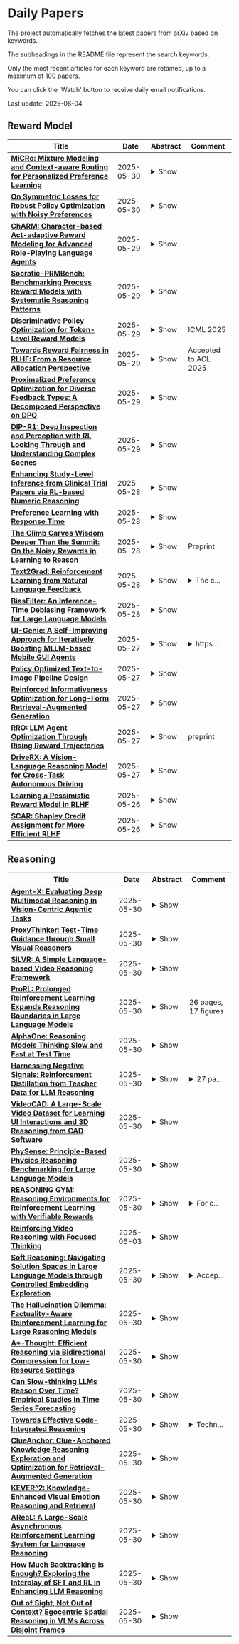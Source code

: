 # Daily Papers
The project automatically fetches the latest papers from arXiv based on keywords.

The subheadings in the README file represent the search keywords.

Only the most recent articles for each keyword are retained, up to a maximum of 100 papers.

You can click the 'Watch' button to receive daily email notifications.

Last update: 2025-06-04

## Reward Model
| **Title** | **Date** | **Abstract** | **Comment** |
| --- | --- | --- | --- |
| **[MiCRo: Mixture Modeling and Context-aware Routing for Personalized Preference Learning](http://arxiv.org/abs/2505.24846v1)** | 2025-05-30 | <details><summary>Show</summary><p>Reward modeling is a key step in building safe foundation models when applying reinforcement learning from human feedback (RLHF) to align Large Language Models (LLMs). However, reward modeling based on the Bradley-Terry (BT) model assumes a global reward function, failing to capture the inherently diverse and heterogeneous human preferences. Hence, such oversimplification limits LLMs from supporting personalization and pluralistic alignment. Theoretically, we show that when human preferences follow a mixture distribution of diverse subgroups, a single BT model has an irreducible error. While existing solutions, such as multi-objective learning with fine-grained annotations, help address this issue, they are costly and constrained by predefined attributes, failing to fully capture the richness of human values. In this work, we introduce MiCRo, a two-stage framework that enhances personalized preference learning by leveraging large-scale binary preference datasets without requiring explicit fine-grained annotations. In the first stage, MiCRo introduces context-aware mixture modeling approach to capture diverse human preferences. In the second stage, MiCRo integrates an online routing strategy that dynamically adapts mixture weights based on specific context to resolve ambiguity, allowing for efficient and scalable preference adaptation with minimal additional supervision. Experiments on multiple preference datasets demonstrate that MiCRo effectively captures diverse human preferences and significantly improves downstream personalization.</p></details> |  |
| **[On Symmetric Losses for Robust Policy Optimization with Noisy Preferences](http://arxiv.org/abs/2505.24709v1)** | 2025-05-30 | <details><summary>Show</summary><p>Optimizing policies based on human preferences is key to aligning language models with human intent. This work focuses on reward modeling, a core component in reinforcement learning from human feedback (RLHF), and offline preference optimization, such as direct preference optimization. Conventional approaches typically assume accurate annotations. However, real-world preference data often contains noise due to human errors or biases. We propose a principled framework for robust policy optimization under noisy preferences, viewing reward modeling as a classification problem. This allows us to leverage symmetric losses, known for their robustness to label noise in classification, leading to our Symmetric Preference Optimization (SymPO) method. We prove that symmetric losses enable successful policy optimization even under noisy labels, as the resulting reward remains rank-preserving -- a property sufficient for policy improvement. Experiments on synthetic and real-world tasks demonstrate the effectiveness of SymPO.</p></details> |  |
| **[ChARM: Character-based Act-adaptive Reward Modeling for Advanced Role-Playing Language Agents](http://arxiv.org/abs/2505.23923v1)** | 2025-05-29 | <details><summary>Show</summary><p>Role-Playing Language Agents (RPLAs) aim to simulate characters for realistic and engaging human-computer interactions. However, traditional reward models often struggle with scalability and adapting to subjective conversational preferences. We propose ChARM, a Character-based Act-adaptive Reward Model, addressing these challenges through two innovations: (1) an act-adaptive margin that significantly enhances learning efficiency and generalizability, and (2) a self-evolution mechanism leveraging large-scale unlabeled data to improve training coverage. Additionally, we introduce RoleplayPref, the first large-scale preference dataset specifically for RPLAs, featuring 1,108 characters, 13 subcategories, and 16,888 bilingual dialogues, alongside RoleplayEval, a dedicated evaluation benchmark. Experimental results show a 13% improvement over the conventional Bradley-Terry model in preference rankings. Furthermore, applying ChARM-generated rewards to preference learning techniques (e.g., direct preference optimization) achieves state-of-the-art results on CharacterEval and RoleplayEval. Code and dataset are available at https://github.com/calubkk/ChARM.</p></details> |  |
| **[Socratic-PRMBench: Benchmarking Process Reward Models with Systematic Reasoning Patterns](http://arxiv.org/abs/2505.23474v1)** | 2025-05-29 | <details><summary>Show</summary><p>Process Reward Models (PRMs) are crucial in complex reasoning and problem-solving tasks (e.g., LLM agents with long-horizon decision-making) by verifying the correctness of each intermediate reasoning step. In real-world scenarios, LLMs may apply various reasoning patterns (e.g., decomposition) to solve a problem, potentially suffering from errors under various reasoning patterns. Therefore, PRMs are required to identify errors under various reasoning patterns during the reasoning process. However, existing benchmarks mainly focus on evaluating PRMs with stepwise correctness, ignoring a systematic evaluation of PRMs under various reasoning patterns. To mitigate this gap, we introduce Socratic-PRMBench, a new benchmark to evaluate PRMs systematically under six reasoning patterns, including Transformation, Decomposition, Regather, Deduction, Verification, and Integration. Socratic-PRMBench}comprises 2995 reasoning paths with flaws within the aforementioned six reasoning patterns. Through our experiments on both PRMs and LLMs prompted as critic models, we identify notable deficiencies in existing PRMs. These observations underscore the significant weakness of current PRMs in conducting evaluations on reasoning steps under various reasoning patterns. We hope Socratic-PRMBench can serve as a comprehensive testbed for systematic evaluation of PRMs under diverse reasoning patterns and pave the way for future development of PRMs.</p></details> |  |
| **[Discriminative Policy Optimization for Token-Level Reward Models](http://arxiv.org/abs/2505.23363v1)** | 2025-05-29 | <details><summary>Show</summary><p>Process reward models (PRMs) provide more nuanced supervision compared to outcome reward models (ORMs) for optimizing policy models, positioning them as a promising approach to enhancing the capabilities of LLMs in complex reasoning tasks. Recent efforts have advanced PRMs from step-level to token-level granularity by integrating reward modeling into the training of generative models, with reward scores derived from token generation probabilities. However, the conflict between generative language modeling and reward modeling may introduce instability and lead to inaccurate credit assignments. To address this challenge, we revisit token-level reward assignment by decoupling reward modeling from language generation and derive a token-level reward model through the optimization of a discriminative policy, termed the Q-function Reward Model (Q-RM). We theoretically demonstrate that Q-RM explicitly learns token-level Q-functions from preference data without relying on fine-grained annotations. In our experiments, Q-RM consistently outperforms all baseline methods across various benchmarks. For example, when integrated into PPO/REINFORCE algorithms, Q-RM enhances the average Pass@1 score by 5.85/4.70 points on mathematical reasoning tasks compared to the ORM baseline, and by 4.56/5.73 points compared to the token-level PRM counterpart. Moreover, reinforcement learning with Q-RM significantly enhances training efficiency, achieving convergence 12 times faster than ORM on GSM8K and 11 times faster than step-level PRM on MATH. Code and data are available at https://github.com/homzer/Q-RM.</p></details> | ICML 2025 |
| **[Towards Reward Fairness in RLHF: From a Resource Allocation Perspective](http://arxiv.org/abs/2505.23349v1)** | 2025-05-29 | <details><summary>Show</summary><p>Rewards serve as proxies for human preferences and play a crucial role in Reinforcement Learning from Human Feedback (RLHF). However, if these rewards are inherently imperfect, exhibiting various biases, they can adversely affect the alignment of large language models (LLMs). In this paper, we collectively define the various biases present in rewards as the problem of reward unfairness. We propose a bias-agnostic method to address the issue of reward fairness from a resource allocation perspective, without specifically designing for each type of bias, yet effectively mitigating them. Specifically, we model preference learning as a resource allocation problem, treating rewards as resources to be allocated while considering the trade-off between utility and fairness in their distribution. We propose two methods, Fairness Regularization and Fairness Coefficient, to achieve fairness in rewards. We apply our methods in both verification and reinforcement learning scenarios to obtain a fairness reward model and a policy model, respectively. Experiments conducted in these scenarios demonstrate that our approach aligns LLMs with human preferences in a more fair manner.</p></details> | Accepted to ACL 2025 |
| **[Proximalized Preference Optimization for Diverse Feedback Types: A Decomposed Perspective on DPO](http://arxiv.org/abs/2505.23316v1)** | 2025-05-29 | <details><summary>Show</summary><p>Direct alignment methods typically optimize large language models (LLMs) by contrasting the likelihoods of preferred versus dispreferred responses. While effective in steering LLMs to match relative preference, these methods are frequently noted for decreasing the absolute likelihoods of example responses. As a result, aligned models tend to generate outputs that deviate from the expected patterns, exhibiting reward-hacking effect even without a reward model. This undesired consequence exposes a fundamental limitation in contrastive alignment, which we characterize as likelihood underdetermination. In this work, we revisit direct preference optimization (DPO) -- the seminal direct alignment method -- and demonstrate that its loss theoretically admits a decomposed reformulation. The reformulated loss not only broadens applicability to a wider range of feedback types, but also provides novel insights into the underlying cause of likelihood underdetermination. Specifically, the standard DPO implementation implicitly oversimplifies a regularizer in the reformulated loss, and reinstating its complete version effectively resolves the underdetermination issue. Leveraging these findings, we introduce PRoximalized PReference Optimization (PRO), a unified method to align with diverse feeback types, eliminating likelihood underdetermination through an efficient approximation of the complete regularizer. Comprehensive experiments show the superiority of PRO over existing methods in scenarios involving pairwise, binary and scalar feedback.</p></details> |  |
| **[DIP-R1: Deep Inspection and Perception with RL Looking Through and Understanding Complex Scenes](http://arxiv.org/abs/2505.23179v1)** | 2025-05-29 | <details><summary>Show</summary><p>Multimodal Large Language Models (MLLMs) have demonstrated significant visual understanding capabilities, yet their fine-grained visual perception in complex real-world scenarios, such as densely crowded public areas, remains limited. Inspired by the recent success of reinforcement learning (RL) in both LLMs and MLLMs, in this paper, we explore how RL can enhance visual perception ability of MLLMs. Then we develop a novel RL-based framework, Deep Inspection and Perception with RL (DIP-R1) designed to enhance the visual perception capabilities of MLLMs, by comprehending complex scenes and looking through visual instances closely. DIP-R1 guides MLLMs through detailed inspection of visual scene via three simply designed rule-based reward modelings. First, we adopt a standard reasoning reward encouraging the model to include three step-by-step processes: 1) reasoning for understanding visual scenes, 2) observing for looking through interested but ambiguous regions, and 3) decision-making for predicting answer. Second, a variance-guided looking reward is designed to examine uncertain regions for the second observing process. It explicitly enables the model to inspect ambiguous areas, improving its ability to mitigate perceptual uncertainties. Third, we model a weighted precision-recall accuracy reward enhancing accurate decision-making. We explore its effectiveness across diverse fine-grained object detection data consisting of challenging real-world environments, such as densely crowded scenes. Built upon existing MLLMs, DIP-R1 achieves consistent and significant improvement across various in-domain and out-of-domain scenarios. It also outperforms various existing baseline models and supervised fine-tuning methods. Our findings highlight the substantial potential of integrating RL into MLLMs for enhancing capabilities in complex real-world perception tasks.</p></details> |  |
| **[Enhancing Study-Level Inference from Clinical Trial Papers via RL-based Numeric Reasoning](http://arxiv.org/abs/2505.22928v1)** | 2025-05-28 | <details><summary>Show</summary><p>Systematic reviews in medicine play a critical role in evidence-based decision-making by aggregating findings from multiple studies. A central bottleneck in automating this process is extracting numeric evidence and determining study-level conclusions for specific outcomes and comparisons. Prior work has framed this problem as a textual inference task by retrieving relevant content fragments and inferring conclusions from them. However, such approaches often rely on shallow textual cues and fail to capture the underlying numeric reasoning behind expert assessments. In this work, we conceptualise the problem as one of quantitative reasoning. Rather than inferring conclusions from surface text, we extract structured numerical evidence (e.g., event counts or standard deviations) and apply domain knowledge informed logic to derive outcome-specific conclusions. We develop a numeric reasoning system composed of a numeric data extraction model and an effect estimate component, enabling more accurate and interpretable inference aligned with the domain expert principles. We train the numeric data extraction model using different strategies, including supervised fine-tuning (SFT) and reinforcement learning (RL) with a new value reward model. When evaluated on the CochraneForest benchmark, our best-performing approach -- using RL to train a small-scale number extraction model -- yields up to a 21% absolute improvement in F1 score over retrieval-based systems and outperforms general-purpose LLMs of over 400B parameters by up to 9%. Our results demonstrate the promise of reasoning-driven approaches for automating systematic evidence synthesis.</p></details> |  |
| **[Preference Learning with Response Time](http://arxiv.org/abs/2505.22820v1)** | 2025-05-28 | <details><summary>Show</summary><p>This paper investigates the integration of response time data into human preference learning frameworks for more effective reward model elicitation. While binary preference data has become fundamental in fine-tuning foundation models, generative AI systems, and other large-scale models, the valuable temporal information inherent in user decision-making remains largely unexploited. We propose novel methodologies to incorporate response time information alongside binary choice data, leveraging the Evidence Accumulation Drift Diffusion (EZ) model, under which response time is informative of the preference strength. We develop Neyman-orthogonal loss functions that achieve oracle convergence rates for reward model learning, matching the theoretical optimal rates that would be attained if the expected response times for each query were known a priori. Our theoretical analysis demonstrates that for linear reward functions, conventional preference learning suffers from error rates that scale exponentially with reward magnitude. In contrast, our response time-augmented approach reduces this to polynomial scaling, representing a significant improvement in sample efficiency. We extend these guarantees to non-parametric reward function spaces, establishing convergence properties for more complex, realistic reward models. Our extensive experiments validate our theoretical findings in the context of preference learning over images.</p></details> |  |
| **[The Climb Carves Wisdom Deeper Than the Summit: On the Noisy Rewards in Learning to Reason](http://arxiv.org/abs/2505.22653v1)** | 2025-05-28 | <details><summary>Show</summary><p>Recent studies on post-training large language models (LLMs) for reasoning through reinforcement learning (RL) typically focus on tasks that can be accurately verified and rewarded, such as solving math problems. In contrast, our research investigates the impact of reward noise, a more practical consideration for real-world scenarios involving the post-training of LLMs using reward models. We found that LLMs demonstrate strong robustness to substantial reward noise. For example, manually flipping 40% of the reward function's outputs in math tasks still allows a Qwen-2.5-7B model to achieve rapid convergence, improving its performance on math tasks from 5% to 72%, compared to the 75% accuracy achieved by a model trained with noiseless rewards. Surprisingly, by only rewarding the appearance of key reasoning phrases (namely reasoning pattern reward, RPR), such as ``first, I need to''-without verifying the correctness of answers, the model achieved peak downstream performance (over 70% accuracy for Qwen-2.5-7B) comparable to models trained with strict correctness verification and accurate rewards. Recognizing the importance of the reasoning process over the final results, we combined RPR with noisy reward models. RPR helped calibrate the noisy reward models, mitigating potential false negatives and enhancing the LLM's performance on open-ended tasks. These findings suggest the importance of improving models' foundational abilities during the pre-training phase while providing insights for advancing post-training techniques. Our code and scripts are available at https://github.com/trestad/Noisy-Rewards-in-Learning-to-Reason.</p></details> | Preprint |
| **[Text2Grad: Reinforcement Learning from Natural Language Feedback](http://arxiv.org/abs/2505.22338v1)** | 2025-05-28 | <details><summary>Show</summary><p>Traditional RLHF optimizes language models with coarse, scalar rewards that mask the fine-grained reasons behind success or failure, leading to slow and opaque learning. Recent work augments RL with textual critiques through prompting or reflection, improving interpretability but leaving model parameters untouched. We introduce Text2Grad, a reinforcement-learning paradigm that turns free-form textual feedback into span-level gradients. Given human (or programmatic) critiques, Text2Grad aligns each feedback phrase with the relevant token spans, converts these alignments into differentiable reward signals, and performs gradient updates that directly refine the offending portions of the model's policy. This yields precise, feedback-conditioned adjustments instead of global nudges. Text2Grad is realized through three components: (1) a high-quality feedback-annotation pipeline that pairs critiques with token spans; (2) a fine-grained reward model that predicts span-level reward on answer while generating explanatory critiques; and (3) a span-level policy optimizer that back-propagates natural-language gradients. Across summarization, code generation, and question answering, Text2Grad consistently surpasses scalar-reward RL and prompt-only baselines, providing both higher task metrics and richer interpretability. Our results demonstrate that natural-language feedback, when converted to gradients, is a powerful signal for fine-grained policy optimization. The code for our method is available at https://github.com/microsoft/Text2Grad</p></details> | <details><summary>The c...</summary><p>The code for our method is available at https://github.com/microsoft/Text2Grad</p></details> |
| **[BiasFilter: An Inference-Time Debiasing Framework for Large Language Models](http://arxiv.org/abs/2505.23829v1)** | 2025-05-28 | <details><summary>Show</summary><p>Mitigating social bias in large language models (LLMs) has become an increasingly important research objective. However, existing debiasing methods often incur high human and computational costs, exhibit limited effectiveness, and struggle to scale to larger models and open-ended generation tasks. To address these limitations, this paper proposes BiasFilter, a model-agnostic, inference-time debiasing framework that integrates seamlessly with both open-source and API-based LLMs. Instead of relying on retraining with balanced data or modifying model parameters, BiasFilter enforces fairness by filtering generation outputs in real time. Specifically, it periodically evaluates intermediate outputs every few tokens, maintains an active set of candidate continuations, and incrementally completes generation by discarding low-reward segments based on a fairness reward signal. To support this process, we construct a fairness preference dataset and train an implicit reward model to assess token-level fairness in generated responses. Extensive experiments demonstrate that BiasFilter effectively mitigates social bias across a range of LLMs while preserving overall generation quality.</p></details> |  |
| **[UI-Genie: A Self-Improving Approach for Iteratively Boosting MLLM-based Mobile GUI Agents](http://arxiv.org/abs/2505.21496v1)** | 2025-05-27 | <details><summary>Show</summary><p>In this paper, we introduce UI-Genie, a self-improving framework addressing two key challenges in GUI agents: verification of trajectory outcome is challenging and high-quality training data are not scalable. These challenges are addressed by a reward model and a self-improving pipeline, respectively. The reward model, UI-Genie-RM, features an image-text interleaved architecture that efficiently pro- cesses historical context and unifies action-level and task-level rewards. To sup- port the training of UI-Genie-RM, we develop deliberately-designed data genera- tion strategies including rule-based verification, controlled trajectory corruption, and hard negative mining. To address the second challenge, a self-improvement pipeline progressively expands solvable complex GUI tasks by enhancing both the agent and reward models through reward-guided exploration and outcome verification in dynamic environments. For training the model, we generate UI- Genie-RM-517k and UI-Genie-Agent-16k, establishing the first reward-specific dataset for GUI agents while demonstrating high-quality synthetic trajectory gen- eration without manual annotation. Experimental results show that UI-Genie achieves state-of-the-art performance across multiple GUI agent benchmarks with three generations of data-model self-improvement. We open-source our complete framework implementation and generated datasets to facilitate further research in https://github.com/Euphoria16/UI-Genie.</p></details> | <details><summary>https...</summary><p>https://github.com/Euphoria16/UI-Genie</p></details> |
| **[Policy Optimized Text-to-Image Pipeline Design](http://arxiv.org/abs/2505.21478v1)** | 2025-05-27 | <details><summary>Show</summary><p>Text-to-image generation has evolved beyond single monolithic models to complex multi-component pipelines. These combine fine-tuned generators, adapters, upscaling blocks and even editing steps, leading to significant improvements in image quality. However, their effective design requires substantial expertise. Recent approaches have shown promise in automating this process through large language models (LLMs), but they suffer from two critical limitations: extensive computational requirements from generating images with hundreds of predefined pipelines, and poor generalization beyond memorized training examples. We introduce a novel reinforcement learning-based framework that addresses these inefficiencies. Our approach first trains an ensemble of reward models capable of predicting image quality scores directly from prompt-workflow combinations, eliminating the need for costly image generation during training. We then implement a two-phase training strategy: initial workflow vocabulary training followed by GRPO-based optimization that guides the model toward higher-performing regions of the workflow space. Additionally, we incorporate a classifier-free guidance based enhancement technique that extrapolates along the path between the initial and GRPO-tuned models, further improving output quality. We validate our approach through a set of comparisons, showing that it can successfully create new flows with greater diversity and lead to superior image quality compared to existing baselines.</p></details> |  |
| **[Reinforced Informativeness Optimization for Long-Form Retrieval-Augmented Generation](http://arxiv.org/abs/2505.20825v1)** | 2025-05-27 | <details><summary>Show</summary><p>Long-form question answering (LFQA) presents unique challenges for large language models, requiring the synthesis of coherent, paragraph-length answers. While retrieval-augmented generation (RAG) systems have emerged as a promising solution, existing research struggles with key limitations: the scarcity of high-quality training data for long-form generation, the compounding risk of hallucination in extended outputs, and the absence of reliable evaluation metrics for factual completeness. In this paper, we propose RioRAG, a novel reinforcement learning (RL) framework that advances long-form RAG through reinforced informativeness optimization. Our approach introduces two fundamental innovations to address the core challenges. First, we develop an RL training paradigm of reinforced informativeness optimization that directly optimizes informativeness and effectively addresses the slow-thinking deficit in conventional RAG systems, bypassing the need for expensive supervised data. Second, we propose a nugget-centric hierarchical reward modeling approach that enables precise assessment of long-form answers through a three-stage process: extracting the nugget from every source webpage, constructing a nugget claim checklist, and computing rewards based on factual alignment. Extensive experiments on two LFQA benchmarks LongFact and RAGChecker demonstrate the effectiveness of the proposed method. Our codes are available at https://github.com/RUCAIBox/RioRAG.</p></details> |  |
| **[RRO: LLM Agent Optimization Through Rising Reward Trajectories](http://arxiv.org/abs/2505.20737v1)** | 2025-05-27 | <details><summary>Show</summary><p>Large language models (LLMs) have exhibited extraordinary performance in a variety of tasks while it remains challenging for them to solve complex multi-step tasks as agents. In practice, agents sensitive to the outcome of certain key steps which makes them likely to fail the task because of a subtle mistake in the planning trajectory. Recent approaches resort to calibrating the reasoning process through reinforcement learning. They reward or penalize every reasoning step with process supervision, as known as Process Reward Models (PRMs). However, PRMs are difficult and costly to scale up with a large number of next action candidates since they require extensive computations to acquire the training data through the per-step trajectory exploration. To mitigate this issue, we focus on the relative reward trend across successive reasoning steps and propose maintaining an increasing reward in the collected trajectories for process supervision, which we term Reward Rising Optimization (RRO). Specifically, we incrementally augment the process supervision until identifying a step exhibiting positive reward differentials, i.e. rising rewards, relative to its preceding iteration. This method dynamically expands the search space for the next action candidates, efficiently capturing high-quality data. We provide mathematical groundings and empirical results on the WebShop and InterCode-SQL benchmarks, showing that our proposed RRO achieves superior performance while requiring much less exploration cost.</p></details> | preprint |
| **[DriveRX: A Vision-Language Reasoning Model for Cross-Task Autonomous Driving](http://arxiv.org/abs/2505.20665v1)** | 2025-05-27 | <details><summary>Show</summary><p>Autonomous driving requires real-time, robust reasoning across perception, prediction, planning, and behavior. However, conventional end-to-end models fail to generalize in complex scenarios due to the lack of structured reasoning. Recent vision-language models (VLMs) have been applied to driving tasks, but they typically rely on isolated modules and static supervision, limiting their ability to support multi-stage decision-making. We present AutoDriveRL, a unified training framework that formulates autonomous driving as a structured reasoning process over four core tasks. Each task is independently modeled as a vision-language question-answering problem and optimized using task-specific reward models, enabling fine-grained reinforcement signals at different reasoning stages. Within this framework, we train DriveRX, a cross-task reasoning VLM designed for real-time decision-making. DriveRX achieves strong performance on a public benchmark, outperforming GPT-4o in behavior reasoning and demonstrating robustness under complex or corrupted driving conditions. Our analysis further highlights the impact of vision encoder design and reward-guided reasoning compression. We will release the AutoDriveRL framework and the DriveRX model to support future research.</p></details> |  |
| **[Learning a Pessimistic Reward Model in RLHF](http://arxiv.org/abs/2505.20556v1)** | 2025-05-26 | <details><summary>Show</summary><p>This work proposes `PET', a novel pessimistic reward fine-tuning method, to learn a pessimistic reward model robust against reward hacking in offline reinforcement learning from human feedback (RLHF). Traditional reward modeling techniques in RLHF train an imperfect reward model, on which a KL regularization plays a pivotal role in mitigating reward hacking when optimizing a policy. Such an intuition-based method still suffers from reward hacking, and the policies with large KL divergence from the dataset distribution are excluded during learning. In contrast, we show that when optimizing a policy on a pessimistic reward model fine-tuned through PET, reward hacking can be prevented without relying on any regularization. We test our methods on the standard TL;DR summarization dataset. We find that one can learn a high-quality policy on our pessimistic reward without using any regularization. Such a policy has a high KL divergence from the dataset distribution while having high performance in practice. In summary, our work shows the feasibility of learning a pessimistic reward model against reward hacking. The agent can greedily search for the policy with a high pessimistic reward without suffering from reward hacking.</p></details> |  |
| **[SCAR: Shapley Credit Assignment for More Efficient RLHF](http://arxiv.org/abs/2505.20417v1)** | 2025-05-26 | <details><summary>Show</summary><p>Reinforcement Learning from Human Feedback (RLHF) is a widely used technique for aligning Large Language Models (LLMs) with human preferences, yet it often suffers from sparse reward signals, making effective credit assignment challenging. In typical setups, the reward model provides a single scalar score for an entire generated sequence, offering little insight into which token or span-level decisions were responsible for the outcome. To address this, we propose Shapley Credit Assignment Rewards (SCAR), a novel method that leverages Shapley values in cooperative game theory. SCAR distributes the total sequence-level reward among constituent tokens or text spans based on their principled marginal contributions. This creates dense reward signals, crucially, without necessitating the training of auxiliary critique models or recourse to fine-grained human annotations at intermediate generation stages. Unlike prior dense reward methods, SCAR offers a game-theoretic foundation for fair credit attribution. Theoretically, we demonstrate that SCAR preserves the original optimal policy, and empirically, across diverse tasks including sentiment control, text summarization, and instruction tuning, we show that SCAR converges significantly faster and achieves higher final reward scores compared to standard RLHF and attention-based dense reward baselines. Our findings suggest that SCAR provides a more effective and theoretically sound method for credit assignment in RLHF, leading to more efficient alignment of LLMs.</p></details> |  |

## Reasoning
| **Title** | **Date** | **Abstract** | **Comment** |
| --- | --- | --- | --- |
| **[Agent-X: Evaluating Deep Multimodal Reasoning in Vision-Centric Agentic Tasks](http://arxiv.org/abs/2505.24876v1)** | 2025-05-30 | <details><summary>Show</summary><p>Deep reasoning is fundamental for solving complex tasks, especially in vision-centric scenarios that demand sequential, multimodal understanding. However, existing benchmarks typically evaluate agents with fully synthetic, single-turn queries, limited visual modalities, and lack a framework to assess reasoning quality over multiple steps as required in real-world settings. To address this, we introduce Agent-X, a large-scale benchmark for evaluating vision-centric agents multi-step and deep reasoning capabilities in real-world, multimodal settings. Agent- X features 828 agentic tasks with authentic visual contexts, including images, multi-image comparisons, videos, and instructional text. These tasks span six major agentic environments: general visual reasoning, web browsing, security and surveillance, autonomous driving, sports, and math reasoning. Our benchmark requires agents to integrate tool use with explicit, stepwise decision-making in these diverse settings. In addition, we propose a fine-grained, step-level evaluation framework that assesses the correctness and logical coherence of each reasoning step and the effectiveness of tool usage throughout the task. Our results reveal that even the best-performing models, including GPT, Gemini, and Qwen families, struggle to solve multi-step vision tasks, achieving less than 50% full-chain success. These findings highlight key bottlenecks in current LMM reasoning and tool-use capabilities and identify future research directions in vision-centric agentic reasoning models. Our data and code are publicly available at https://github.com/mbzuai-oryx/Agent-X</p></details> |  |
| **[ProxyThinker: Test-Time Guidance through Small Visual Reasoners](http://arxiv.org/abs/2505.24872v1)** | 2025-05-30 | <details><summary>Show</summary><p>Recent advancements in reinforcement learning with verifiable rewards have pushed the boundaries of the visual reasoning capabilities in large vision-language models (LVLMs). However, training LVLMs with reinforcement fine-tuning (RFT) is computationally expensive, posing a significant challenge to scaling model size. In this work, we propose ProxyThinker, an inference-time technique that enables large models to inherit the visual reasoning capabilities from small, slow-thinking visual reasoners without any training. By subtracting the output distributions of base models from those of RFT reasoners, ProxyThinker modifies the decoding dynamics and successfully elicits the slow-thinking reasoning demonstrated by the emerged sophisticated behaviors such as self-verification and self-correction. ProxyThinker consistently boosts performance on challenging visual benchmarks on spatial, mathematical, and multi-disciplinary reasoning, enabling untuned base models to compete with the performance of their full-scale RFT counterparts. Furthermore, our implementation efficiently coordinates multiple language models with parallelism techniques and achieves up to 38 $\times$ faster inference compared to previous decoding-time methods, paving the way for the practical deployment of ProxyThinker. Code is available at https://github.com/MrZilinXiao/ProxyThinker.</p></details> |  |
| **[SiLVR: A Simple Language-based Video Reasoning Framework](http://arxiv.org/abs/2505.24869v1)** | 2025-05-30 | <details><summary>Show</summary><p>Recent advances in test-time optimization have led to remarkable reasoning capabilities in Large Language Models (LLMs), enabling them to solve highly complex problems in math and coding. However, the reasoning capabilities of multimodal LLMs (MLLMs) still significantly lag, especially for complex video-language tasks. To address this issue, we present SiLVR, a Simple Language-based Video Reasoning framework that decomposes complex video understanding into two stages. In the first stage, SiLVR transforms raw video into language-based representations using multisensory inputs, such as short clip captions and audio/speech subtitles. In the second stage, language descriptions are fed into a powerful reasoning LLM to solve complex video-language understanding tasks. To handle long-context multisensory inputs, we use an adaptive token reduction scheme, which dynamically determines the temporal granularity with which to sample the tokens. Our simple, modular, and training-free video reasoning framework achieves the best-reported results on Video-MME (long), Video-MMMU (comprehension), Video-MMLU, CGBench, and EgoLife. Furthermore, our empirical study focused on video reasoning capabilities shows that, despite not being explicitly trained on video, strong reasoning LLMs can effectively aggregate multisensory input information from video, speech, and audio for complex temporal, causal, long-context, and knowledge acquisition reasoning tasks in video. Code is available at https://github.com/CeeZh/SILVR.</p></details> |  |
| **[ProRL: Prolonged Reinforcement Learning Expands Reasoning Boundaries in Large Language Models](http://arxiv.org/abs/2505.24864v1)** | 2025-05-30 | <details><summary>Show</summary><p>Recent advances in reasoning-centric language models have highlighted reinforcement learning (RL) as a promising method for aligning models with verifiable rewards. However, it remains contentious whether RL truly expands a model's reasoning capabilities or merely amplifies high-reward outputs already latent in the base model's distribution, and whether continually scaling up RL compute reliably leads to improved reasoning performance. In this work, we challenge prevailing assumptions by demonstrating that prolonged RL (ProRL) training can uncover novel reasoning strategies that are inaccessible to base models, even under extensive sampling. We introduce ProRL, a novel training methodology that incorporates KL divergence control, reference policy resetting, and a diverse suite of tasks. Our empirical analysis reveals that RL-trained models consistently outperform base models across a wide range of pass@k evaluations, including scenarios where base models fail entirely regardless of the number of attempts. We further show that reasoning boundary improvements correlates strongly with task competence of base model and training duration, suggesting that RL can explore and populate new regions of solution space over time. These findings offer new insights into the conditions under which RL meaningfully expands reasoning boundaries in language models and establish a foundation for future work on long-horizon RL for reasoning. We release model weights to support further research: https://huggingface.co/nvidia/Nemotron-Research-Reasoning-Qwen-1.5B</p></details> | 26 pages, 17 figures |
| **[AlphaOne: Reasoning Models Thinking Slow and Fast at Test Time](http://arxiv.org/abs/2505.24863v1)** | 2025-05-30 | <details><summary>Show</summary><p>This paper presents AlphaOne ($\alpha$1), a universal framework for modulating reasoning progress in large reasoning models (LRMs) at test time. $\alpha$1 first introduces $\alpha$ moment, which represents the scaled thinking phase with a universal parameter $\alpha$. Within this scaled pre-$\alpha$ moment phase, it dynamically schedules slow thinking transitions by modeling the insertion of reasoning transition tokens as a Bernoulli stochastic process. After the $\alpha$ moment, $\alpha$1 deterministically terminates slow thinking with the end-of-thinking token, thereby fostering fast reasoning and efficient answer generation. This approach unifies and generalizes existing monotonic scaling methods by enabling flexible and dense slow-to-fast reasoning modulation. Extensive empirical studies on various challenging benchmarks across mathematical, coding, and scientific domains demonstrate $\alpha$1's superior reasoning capability and efficiency. Project page: https://alphaone-project.github.io/</p></details> |  |
| **[Harnessing Negative Signals: Reinforcement Distillation from Teacher Data for LLM Reasoning](http://arxiv.org/abs/2505.24850v1)** | 2025-05-30 | <details><summary>Show</summary><p>Recent advances in model distillation demonstrate that data from advanced reasoning models (e.g., DeepSeek-R1, OpenAI's o1) can effectively transfer complex reasoning abilities to smaller, efficient student models. However, standard practices employ rejection sampling, discarding incorrect reasoning examples -- valuable, yet often underutilized data. This paper addresses the critical question: How can both positive and negative distilled reasoning traces be effectively leveraged to maximize LLM reasoning performance in an offline setting? To this end, We propose Reinforcement Distillation (REDI), a two-stage framework. Stage 1 learns from positive traces via Supervised Fine-Tuning (SFT). Stage 2 further refines the model using both positive and negative traces through our proposed REDI objective. This novel objective is a simple, reference-free loss function that outperforms established methods like DPO and SimPO in this distillation context. Our empirical evaluations demonstrate REDI's superiority over baseline Rejection Sampling SFT or SFT combined with DPO/SimPO on mathematical reasoning tasks. Notably, the Qwen-REDI-1.5B model, post-trained on just 131k positive and negative examples from the open Open-R1 dataset, achieves an 83.1% score on MATH-500 (pass@1). Its performance matches or surpasses that of DeepSeek-R1-Distill-Qwen-1.5B (a model post-trained on 800k proprietary data) across various mathematical reasoning benchmarks, establishing a new state-of-the-art for 1.5B models post-trained offline with openly available data.</p></details> | <details><summary>27 pa...</summary><p>27 pages, 10 figures. Code available at https://github.com/Tim-Siu/reinforcement-distillation</p></details> |
| **[VideoCAD: A Large-Scale Video Dataset for Learning UI Interactions and 3D Reasoning from CAD Software](http://arxiv.org/abs/2505.24838v1)** | 2025-05-30 | <details><summary>Show</summary><p>Computer-Aided Design (CAD) is a time-consuming and complex process, requiring precise, long-horizon user interactions with intricate 3D interfaces. While recent advances in AI-driven user interface (UI) agents show promise, most existing datasets and methods focus on short, low-complexity tasks in mobile or web applications, failing to capture the demands of professional engineering tools. In this work, we introduce VideoCAD, the first attempt at engineering UI interaction learning for precision tasks. Specifically, VideoCAD is a large-scale synthetic dataset consisting of over 41K annotated video recordings of CAD operations, generated using an automated framework for collecting high-fidelity UI action data from human-made CAD designs. Compared to existing datasets, VideoCAD offers an order of magnitude higher complexity in UI interaction learning for real-world engineering tasks, having up to a 20x longer time horizon than other datasets. We show two important downstream applications of VideoCAD: learning UI interactions from professional precision 3D CAD tools and a visual question-answering (VQA) benchmark designed to evaluate multimodal large language models' (LLM) spatial reasoning and video understanding abilities. To learn the UI interactions, we propose VideoCADFormer - a state-of-the-art model in learning CAD interactions directly from video, which outperforms multiple behavior cloning baselines. Both VideoCADFormer and the VQA benchmark derived from VideoCAD reveal key challenges in the current state of video-based UI understanding, including the need for precise action grounding, multi-modal and spatial reasoning, and long-horizon dependencies.</p></details> |  |
| **[PhySense: Principle-Based Physics Reasoning Benchmarking for Large Language Models](http://arxiv.org/abs/2505.24823v1)** | 2025-05-30 | <details><summary>Show</summary><p>Large language models (LLMs) have rapidly advanced and are increasingly capable of tackling complex scientific problems, including those in physics. Despite this progress, current LLMs often fail to emulate the concise, principle-based reasoning characteristic of human experts, instead generating lengthy and opaque solutions. This discrepancy highlights a crucial gap in their ability to apply core physical principles for efficient and interpretable problem solving. To systematically investigate this limitation, we introduce PhySense, a novel principle-based physics reasoning benchmark designed to be easily solvable by experts using guiding principles, yet deceptively difficult for LLMs without principle-first reasoning. Our evaluation across multiple state-of-the-art LLMs and prompt types reveals a consistent failure to align with expert-like reasoning paths, providing insights for developing AI systems with efficient, robust and interpretable principle-based scientific reasoning.</p></details> |  |
| **[REASONING GYM: Reasoning Environments for Reinforcement Learning with Verifiable Rewards](http://arxiv.org/abs/2505.24760v1)** | 2025-05-30 | <details><summary>Show</summary><p>We introduce Reasoning Gym (RG), a library of reasoning environments for reinforcement learning with verifiable rewards. It provides over 100 data generators and verifiers spanning multiple domains including algebra, arithmetic, computation, cognition, geometry, graph theory, logic, and various common games. Its key innovation is the ability to generate virtually infinite training data with adjustable complexity, unlike most previous reasoning datasets, which are typically fixed. This procedural generation approach allows for continuous evaluation across varying difficulty levels. Our experimental results demonstrate the efficacy of RG in both evaluating and reinforcement learning of reasoning models.</p></details> | <details><summary>For c...</summary><p>For code, see https://github.com/open-thought/reasoning-gym</p></details> |
| **[Reinforcing Video Reasoning with Focused Thinking](http://arxiv.org/abs/2505.24718v2)** | 2025-06-03 | <details><summary>Show</summary><p>Recent advancements in reinforcement learning, particularly through Group Relative Policy Optimization (GRPO), have significantly improved multimodal large language models for complex reasoning tasks. However, two critical limitations persist: 1) they often produce unfocused, verbose reasoning chains that obscure salient spatiotemporal cues and 2) binary rewarding fails to account for partially correct answers, resulting in high reward variance and inefficient learning. In this paper, we propose TW-GRPO, a novel framework that enhances visual reasoning with focused thinking and dense reward granularity. Specifically, we employs a token weighting mechanism that prioritizes tokens with high informational density (estimated by intra-group variance), suppressing redundant tokens like generic reasoning prefixes. Furthermore, we reformulate RL training by shifting from single-choice to multi-choice QA tasks, where soft rewards enable finer-grained gradient estimation by distinguishing partial correctness. Additionally, we propose question-answer inversion, a data augmentation strategy to generate diverse multi-choice samples from existing benchmarks. Experiments demonstrate state-of-the-art performance on several video reasoning and general understanding benchmarks. Notably, TW-GRPO achieves 50.4\% accuracy on CLEVRER (18.8\% improvement over Video-R1) and 65.8\% on MMVU. Our codes are available at \href{https://github.com/longmalongma/TW-GRPO}.</p></details> |  |
| **[Soft Reasoning: Navigating Solution Spaces in Large Language Models through Controlled Embedding Exploration](http://arxiv.org/abs/2505.24688v1)** | 2025-05-30 | <details><summary>Show</summary><p>Large Language Models (LLMs) struggle with complex reasoning due to limited diversity and inefficient search. We propose Soft Reasoning, an embedding-based search framework that optimises the embedding of the first token to guide generation. It combines (1) embedding perturbation for controlled exploration and (2) Bayesian optimisation to refine embeddings via a verifier-guided objective, balancing exploration and exploitation. This approach improves reasoning accuracy and coherence while avoiding reliance on heuristic search. Experiments demonstrate superior correctness with minimal computation, making it a scalable, model-agnostic solution.</p></details> | <details><summary>Accep...</summary><p>Accepted by ICML 2025</p></details> |
| **[The Hallucination Dilemma: Factuality-Aware Reinforcement Learning for Large Reasoning Models](http://arxiv.org/abs/2505.24630v1)** | 2025-05-30 | <details><summary>Show</summary><p>Large language models (LLMs) have significantly advanced in reasoning tasks through reinforcement learning (RL) optimization, achieving impressive capabilities across various challenging benchmarks. However, our empirical analysis reveals a critical drawback: reasoning-oriented RL fine-tuning significantly increases the prevalence of hallucinations. We theoretically analyze the RL training dynamics, identifying high-variance gradient, entropy-induced randomness, and susceptibility to spurious local optima as key factors leading to hallucinations. To address this drawback, we propose Factuality-aware Step-wise Policy Optimization (FSPO), an innovative RL fine-tuning algorithm incorporating explicit factuality verification at each reasoning step. FSPO leverages automated verification against given evidence to dynamically adjust token-level advantage values, incentivizing factual correctness throughout the reasoning process. Experiments across mathematical reasoning and hallucination benchmarks using Qwen2.5 and Llama models demonstrate that FSPO effectively reduces hallucinations while enhancing reasoning accuracy, substantially improving both reliability and performance.</p></details> |  |
| **[A*-Thought: Efficient Reasoning via Bidirectional Compression for Low-Resource Settings](http://arxiv.org/abs/2505.24550v1)** | 2025-05-30 | <details><summary>Show</summary><p>Large Reasoning Models (LRMs) achieve superior performance by extending the thought length. However, a lengthy thinking trajectory leads to reduced efficiency. Most of the existing methods are stuck in the assumption of overthinking and attempt to reason efficiently by compressing the Chain-of-Thought, but this often leads to performance degradation. To address this problem, we introduce A*-Thought, an efficient tree search-based unified framework designed to identify and isolate the most essential thoughts from the extensive reasoning chains produced by these models. It formulates the reasoning process of LRMs as a search tree, where each node represents a reasoning span in the giant reasoning space. By combining the A* search algorithm with a cost function specific to the reasoning path, it can efficiently compress the chain of thought and determine a reasoning path with high information density and low cost. In addition, we also propose a bidirectional importance estimation mechanism, which further refines this search process and enhances its efficiency beyond uniform sampling. Extensive experiments on several advanced math tasks show that A*-Thought effectively balances performance and efficiency over a huge search space. Specifically, A*-Thought can improve the performance of QwQ-32B by 2.39$\times$ with low-budget and reduce the length of the output token by nearly 50% with high-budget. The proposed method is also compatible with several other LRMs, demonstrating its generalization capability. The code can be accessed at: https://github.com/AI9Stars/AStar-Thought.</p></details> |  |
| **[Can Slow-thinking LLMs Reason Over Time? Empirical Studies in Time Series Forecasting](http://arxiv.org/abs/2505.24511v1)** | 2025-05-30 | <details><summary>Show</summary><p>Time series forecasting (TSF) is a fundamental and widely studied task, spanning methods from classical statistical approaches to modern deep learning and multimodal language modeling. Despite their effectiveness, these methods often follow a fast thinking paradigm emphasizing pattern extraction and direct value mapping, while overlooking explicit reasoning over temporal dynamics and contextual dependencies. Meanwhile, emerging slow-thinking LLMs (e.g., ChatGPT-o1, DeepSeek-R1) have demonstrated impressive multi-step reasoning capabilities across diverse domains, suggesting a new opportunity for reframing TSF as a structured reasoning task. This motivates a key question: can slow-thinking LLMs effectively reason over temporal patterns to support time series forecasting, even in zero-shot manner? To investigate this, in this paper, we propose TimeReasoner, an extensive empirical study that formulates TSF as a conditional reasoning task. We design a series of prompting strategies to elicit inference-time reasoning from pretrained slow-thinking LLMs and evaluate their performance across diverse TSF benchmarks. Our findings reveal that slow-thinking LLMs exhibit non-trivial zero-shot forecasting capabilities, especially in capturing high-level trends and contextual shifts. While preliminary, our study surfaces important insights into the reasoning behaviors of LLMs in temporal domains highlighting both their potential and limitations. We hope this work catalyzes further research into reasoning-based forecasting paradigms and paves the way toward more interpretable and generalizable TSF frameworks.</p></details> |  |
| **[Towards Effective Code-Integrated Reasoning](http://arxiv.org/abs/2505.24480v1)** | 2025-05-30 | <details><summary>Show</summary><p>In this paper, we investigate code-integrated reasoning, where models generate code when necessary and integrate feedback by executing it through a code interpreter. To acquire this capability, models must learn when and how to use external code tools effectively, which is supported by tool-augmented reinforcement learning (RL) through interactive learning. Despite its benefits, tool-augmented RL can still suffer from potential instability in the learning dynamics. In light of this challenge, we present a systematic approach to improving the training effectiveness and stability of tool-augmented RL for code-integrated reasoning. Specifically, we develop enhanced training strategies that balance exploration and stability, progressively building tool-use capabilities while improving reasoning performance. Through extensive experiments on five mainstream mathematical reasoning benchmarks, our model demonstrates significant performance improvements over multiple competitive baselines. Furthermore, we conduct an in-depth analysis of the mechanism and effect of code-integrated reasoning, revealing several key insights, such as the extension of model's capability boundaries and the simultaneous improvement of reasoning efficiency through code integration. All data and code for reproducing this work are available at: https://github.com/RUCAIBox/CIR.</p></details> | <details><summary>Techn...</summary><p>Technical Report on Slow Thinking with LLMs: Code-Integrated Reasoning</p></details> |
| **[ClueAnchor: Clue-Anchored Knowledge Reasoning Exploration and Optimization for Retrieval-Augmented Generation](http://arxiv.org/abs/2505.24388v1)** | 2025-05-30 | <details><summary>Show</summary><p>Retrieval-Augmented Generation (RAG) augments Large Language Models (LLMs) with external knowledge to improve factuality. However, existing RAG systems frequently underutilize the retrieved documents, failing to extract and integrate the key clues needed to support faithful and interpretable reasoning, especially in cases where relevant evidence is implicit, scattered, or obscured by noise. To address this issue, we propose ClueAnchor, a novel framework for enhancing RAG via clue-anchored reasoning exploration and optimization. ClueAnchor extracts key clues from retrieved content and generates multiple reasoning paths based on different knowledge configurations, optimizing the model by selecting the most effective one through reward-based preference optimization. Experiments show that ClueAnchor significantly outperforms prior RAG baselines in reasoning completeness and robustness. Further analysis confirms its strong resilience to noisy or partially relevant retrieved content, as well as its capability to identify supporting evidence even in the absence of explicit clue supervision during inference.</p></details> |  |
| **[KEVER^2: Knowledge-Enhanced Visual Emotion Reasoning and Retrieval](http://arxiv.org/abs/2505.24342v1)** | 2025-05-30 | <details><summary>Show</summary><p>Understanding what emotions images evoke in their viewers is a foundational goal in human-centric visual computing. While recent advances in vision-language models (VLMs) have shown promise for visual emotion analysis (VEA), several key challenges remain unresolved. Emotional cues in images are often abstract, overlapping, and entangled, making them difficult to model and interpret. Moreover, VLMs struggle to align these complex visual patterns with emotional semantics due to limited supervision and sparse emotional grounding. Finally, existing approaches lack structured affective knowledge to resolve ambiguity and ensure consistent emotional reasoning across diverse visual domains. To address these limitations, we propose \textbf{K-EVER\textsuperscript{2}}, a knowledge-enhanced framework for emotion reasoning and retrieval. Our approach introduces a semantically structured formulation of visual emotion cues and integrates external affective knowledge through multimodal alignment. Without relying on handcrafted labels or direct emotion supervision, K-EVER\textsuperscript{2} achieves robust and interpretable emotion predictions across heterogeneous image types. We validate our framework on three representative benchmarks, Emotion6, EmoSet, and M-Disaster, covering social media imagery, human-centric scenes, and disaster contexts. K-EVER\textsuperscript{2} consistently outperforms strong CNN and VLM baselines, achieving up to a \textbf{19\% accuracy gain} for specific emotions and a \textbf{12.3\% average accuracy gain} across all emotion categories. Our results demonstrate a scalable and generalizable solution for advancing emotional understanding of visual content.</p></details> |  |
| **[AReaL: A Large-Scale Asynchronous Reinforcement Learning System for Language Reasoning](http://arxiv.org/abs/2505.24298v1)** | 2025-05-30 | <details><summary>Show</summary><p>Reinforcement learning (RL) has become a trending paradigm for training large language models (LLMs), particularly for reasoning tasks. Effective RL for LLMs requires massive parallelization and poses an urgent need for efficient training systems. Most existing large-scale RL systems for LLMs are synchronous by alternating generation and training in a batch setting, where the rollouts in each training batch are generated by the same (or latest) model. This stabilizes RL training but suffers from severe system-level inefficiency. Generation must wait until the longest output in the batch is completed before model update, resulting in GPU underutilization. We present AReaL, a \emph{fully asynchronous} RL system that completely decouples generation from training. Rollout workers in AReaL continuously generate new outputs without waiting, while training workers update the model whenever a batch of data is collected. AReaL also incorporates a collection of system-level optimizations, leading to substantially higher GPU utilization. To stabilize RL training, AReaL balances the workload of rollout and training workers to control data staleness, and adopts a staleness-enhanced PPO variant to better handle outdated training samples. Extensive experiments on math and code reasoning benchmarks show that AReaL achieves \textbf{up to 2.57$\times$ training speedup} compared to the best synchronous systems with the same number of GPUs and matched or even improved final performance. The code of AReaL is available at https://github.com/inclusionAI/AReaL/.</p></details> |  |
| **[How Much Backtracking is Enough? Exploring the Interplay of SFT and RL in Enhancing LLM Reasoning](http://arxiv.org/abs/2505.24273v1)** | 2025-05-30 | <details><summary>Show</summary><p>Recent breakthroughs in large language models (LLMs) have effectively improved their reasoning abilities, particularly on mathematical and logical problems that have verifiable answers, through techniques such as supervised finetuning (SFT) and reinforcement learning (RL). Prior research indicates that RL effectively internalizes search strategies, enabling long chain-of-thought (CoT) reasoning, with backtracking emerging naturally as a learned capability. However, the precise benefits of backtracking, specifically, how significantly it contributes to reasoning improvements and the optimal extent of its use, remain poorly understood. In this work, we systematically investigate the dynamics between SFT and RL on eight reasoning tasks: Countdown, Sudoku, Arc 1D, Geometry, Color Cube Rotation, List Functions, Zebra Puzzles, and Self Reference. Our findings highlight that short CoT sequences used in SFT as a warm-up do have moderate contribution to RL training, compared with cold-start RL; however such contribution diminishes when tasks become increasingly difficult. Motivated by this observation, we construct synthetic datasets varying systematically in the number of backtracking steps and conduct controlled experiments to isolate the influence of either the correctness (content) or the structure (i.e., backtrack frequency). We find that (1) longer CoT with backtracks generally induce better and more stable RL training, (2) more challenging problems with larger search space tend to need higher numbers of backtracks during the SFT stage. Additionally, we demonstrate through experiments on distilled data that RL training is largely unaffected by the correctness of long CoT sequences, suggesting that RL prioritizes structural patterns over content correctness. Collectively, our results offer practical insights into designing optimal training strategies to effectively scale reasoning in LLMs.</p></details> |  |
| **[Out of Sight, Not Out of Context? Egocentric Spatial Reasoning in VLMs Across Disjoint Frames](http://arxiv.org/abs/2505.24257v1)** | 2025-05-30 | <details><summary>Show</summary><p>An embodied AI assistant operating on egocentric video must integrate spatial cues across time - for instance, determining where an object A, glimpsed a few moments ago lies relative to an object B encountered later. We introduce Disjoint-3DQA , a generative QA benchmark that evaluates this ability of VLMs by posing questions about object pairs that are not co-visible in the same frame. We evaluated seven state-of-the-art VLMs and found that models lag behind human performance by 28%, with steeper declines in accuracy (60% to 30 %) as the temporal gap widens. Our analysis further reveals that providing trajectories or bird's-eye-view projections to VLMs results in only marginal improvements, whereas providing oracle 3D coordinates leads to a substantial 20% performance increase. This highlights a core bottleneck of multi-frame VLMs in constructing and maintaining 3D scene representations over time from visual signals. Disjoint-3DQA therefore sets a clear, measurable challenge for long-horizon spatial reasoning and aims to catalyze future research at the intersection of vision, language, and embodied AI.</p></details> |  |

